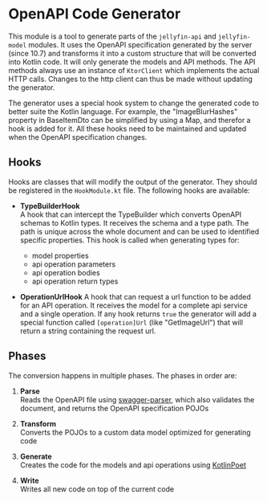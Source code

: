 # OpenAPI Code Generator

This module is a tool to generate parts of the `jellyfin-api` and `jellyfin-model` modules. It uses
the OpenAPI specification generated by the server (since 10.7) and transforms it into a custom
structure that will be converted into Kotlin code. It will only generate the models and API methods.
The API methods always use an instance of `KtorClient` which implements the actual HTTP calls.
Changes to the http client can thus be made without updating the generator.

The generator uses a special hook system to change the generated code to better suite the Kotlin
language. For example, the "ImageBlurHashes" property in BaseItemDto can be simplified by using a
Map, and therefor a hook is added for it. All these hooks need to be maintained and updated when the
OpenAPI specification changes.

## Hooks

Hooks are classes that will modify the output of the generator. They should be registered in the
`HookModule.kt` file. The following hooks are available:

- **TypeBuilderHook**  
  A hook that can intercept the TypeBuilder which converts OpenAPI schemas to Kotlin types. It
  receives the schema and a type path. The path is unique across the whole document and can be used
  to identified specific properties. This hook is called when generating types for:
   
  - model properties
  - api operation parameters
  - api operation bodies
  - api operation return types

- **OperationUrlHook**
  A hook that can request a url function to be added for an API operation. It receives the model for
  a complete api service and a single operation. If any hook returns `true` the generator will add
  a special function called `[operation]Url` (like "GetImageUrl") that will return a string
  containing the request url. 

## Phases

The conversion happens in multiple phases. The phases in order are:

1. **Parse**  
    Reads the OpenAPI file using [swagger-parser], which also validates the document, and returns
    the OpenAPI specification POJOs
    
2. **Transform**  
    Converts the POJOs to a custom data model optimized for generating code
    
3. **Generate**  
    Creates the code for the models and api operations using [KotlinPoet]
    
4. **Write**  
    Writes all new code on top of the current code

[swagger-parser]: https://github.com/swagger-api/swagger-parser
[KotlinPoet]: https://github.com/square/kotlinpoet
